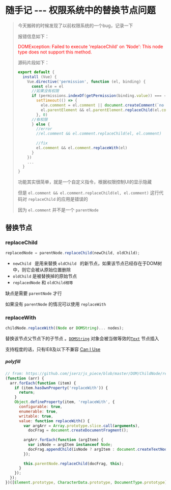 # 随手记 --- 权限系统中的替换节点问题

> 今天搬砖的时候发现了以前权限系统的一个bug，记录一下
>
> 报错信息如下：
>
> <span style="color: red">DOMException: Failed to execute 'replaceChild' on 'Node': This node type does not support this method.</span>
>
> 源码片段如下：
>
> ```javascript
> export default {
>   install (Vue) {
>     Vue.directive('permission', function (el, binding) {
>       const ele = el
>       //如果没有权限
>       if (permissions.indexOf(getPermission(binding.value)) === -1) {
>         setTimeout(() => {
>           ele.comment = el.comment || document.createComment(`no permission of ${getPermission(binding.value)}`)
>           el.parentElement && el.parentElement.replaceChild(el.comment, el)
>         }, 0)
>       //有权限
>       } else {
>         //error
>         //el.comment && el.comment.replaceChild(el, el.comment)
>         
>         //fix
>         el.comment && el.comment.replaceWith(el)
>       }
>     })
>     ...
>   }
> }
> ```
>
> 功能其实很简单，就是一个自定义指令，根据权限控制UI的显示隐藏
>
> 但是 `el.comment && el.comment.replaceChild(el, el.comment)` 这行代码对 `replaceChild` 的应用是错误的
>
> 因为 `el.comment` 并不是一个 `parentNode`

## 替换节点

### replaceChild

```javascript
replacedNode = parentNode.replaceChild(newChild, oldChild);
```

- `newChild ` 是用来替换 `oldChild ` 的新节点，如果该节点已经存在于DOM树中，则它会被从原始位置删除
- `oldChild` 是被替换掉的原始节点
- `replacedNode` 和 `oldChild相等`

缺点是需要 `parentNode` 才行

如果没有 `parentNode` 的情况可以使用 `replaceWith`

### replaceWith

```javascript
childNode.replaceWith((Node or DOMString)... nodes);
```

替换该节点父节点下的子节点 。[`DOMString`](https://developer.mozilla.org/zh-CN/docs/Web/API/DOMString) 对象会被当做等效的[`Text`](https://developer.mozilla.org/zh-CN/docs/Web/API/Text) 节点插入

支持程度的话，只有IE8及以下不兼容 [Can I Use](https://caniuse.com/#search=replaceChild)

##### polyfill

```javascript
// from: https://github.com/jserz/js_piece/blob/master/DOM/ChildNode/replaceWith()/replaceWith().md
(function (arr) {
  arr.forEach(function (item) {
    if (item.hasOwnProperty('replaceWith')) {
      return;
    }
    Object.defineProperty(item, 'replaceWith', {
      configurable: true,
      enumerable: true,
      writable: true,
      value: function replaceWith() {
        var argArr = Array.prototype.slice.call(arguments),
          docFrag = document.createDocumentFragment();
        
        argArr.forEach(function (argItem) {
          var isNode = argItem instanceof Node;
          docFrag.appendChild(isNode ? argItem : document.createTextNode(String(argItem)));
        });
        
        this.parentNode.replaceChild(docFrag, this);
      }
    });
  });
})([Element.prototype, CharacterData.prototype, DocumentType.prototype]);
```


